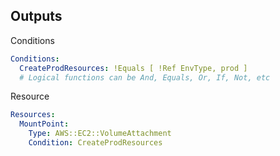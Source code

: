 ## Outputs

Conditions
```yaml
Conditions:
  CreateProdResources: !Equals [ !Ref EnvType, prod ]
  # Logical functions can be And, Equals, Or, If, Not, etc
```
Resource
```yaml
Resources:
  MountPoint:
    Type: AWS::EC2::VolumeAttachment
    Condition: CreateProdResources
```
